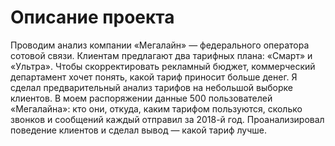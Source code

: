 # Описание проекта
Проводим анализ компании «Мегалайн» — федерального оператора сотовой связи. Клиентам предлагают два тарифных плана: «Смарт» и «Ультра». Чтобы скорректировать рекламный бюджет, коммерческий департамент хочет понять, какой тариф приносит больше денег.
Я сделал предварительный анализ тарифов на небольшой выборке клиентов. В моем распоряжении данные 500 пользователей «Мегалайна»: кто они, откуда, каким тарифом пользуются, сколько звонков и сообщений каждый отправил за 2018-й год. Проанализировал поведение клиентов и сделал вывод — какой тариф лучше.